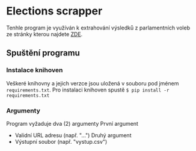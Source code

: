 # Elections scrapper

Tenhle program je využíván k extrahování výsledků z parlamentních voleb ze stránky kterou najdete [ZDE](https://volby.cz/).

## Spuštění programu
### Instalace knihoven
Veškeré knihovny a jejich verzce jsou uložená v souboru pod jménem ```requirements.txt```. Pro instalaci knihoven spustě
```$ pip install -r requirements.txt```
### Argumenty
Program vyžaduje dva (2) argumenty
První argument
 - Validní URL adresu (např. "...")
Druhý argument
 - Výstupní soubor (např. "vystup.csv")
